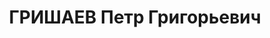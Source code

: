 ---
title: ГРИШАЕВ Петр Григорьевич
description: "Род. в 1897, член ВКП(б). Проживал: Оренбургский р-н. Председатель Райисполкома\
  \ \n  Приговор: ВК ВС СССР, 28.07.1937 – ВМН. \n  Реабилитирован 11.07.1956"
---